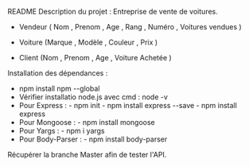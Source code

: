 README
Description du projet :
Entreprise de vente de voitures. 

- Vendeur ( Nom , Prenom , Age , Rang , Numéro , Voitures vendues )

- Voiture (Marque , Modèle , Couleur , Prix ) 

- Client (Nom , Prenom , Age , Voiture Achetée ) 


Installation des dépendances : 
- npm install npm --global
- Vérifier installatio node.js avec cmd : node -v
- Pour Express : - npm init
                 - npm install express --save
                 - npm install express
- Pour Mongoose : - npm install mongoose
- Pour Yargs : - npm i yargs
- Pour Body-Parser : - npm install body-parser

Récupérer la branche Master afin de tester l'API.
